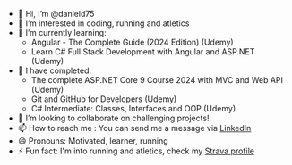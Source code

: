 - 👋 Hi, I’m @danield75
- 👀 I’m interested in coding, running and atletics
- 🌱 I’m currently learning:
  <ul>
  <li>Angular - The Complete Guide (2024 Edition) (Udemy)</li>
  <li>Learn C# Full Stack Development with Angular and ASP.NET (Udemy)</li>
  </ul>
- :100: I have completed:
  <ul>
  <li>The complete ASP.NET Core 9 Course 2024 with MVC and Web API (Udemy)</li>
  <li>Git and GitHub for Developers (Udemy)</li>
  <li>C# Intermediate: Classes, Interfaces and OOP (Udemy)</li>
  </ul>
- 💞️ I’m looking to collaborate on challenging projects!
- 📫 How to reach me : You can send me a message via <a href="https://www.linkedin.com/in/daniel-drion/" target="_blank" rel="noopener noreferrer">LinkedIn</a>
- 😄 Pronouns: Motivated, learner, running
- ⚡ Fun fact: I'm into running and atletics, check my <a href="https://www.strava.com/athletes/7458216" target="_blank" rel="noopener noreferrer">Strava profile</a>

<!---
danield75/danield75 is a ✨ special ✨ repository because its `README.md` (this file) appears on your GitHub profile.
You can click the Preview link to take a look at your changes.
--->
